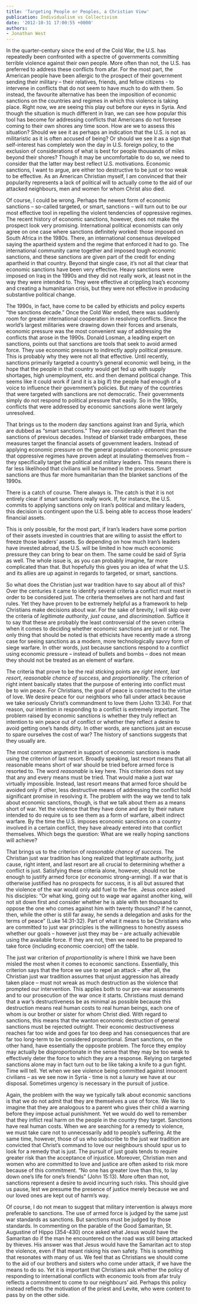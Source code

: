 ```yaml
---
title: 'Targeting People or Peoples, a Christian View'
publication: Individualism vs Collectivism
date: '2012-10-31 17:00:55 +0000'
authors:
- Jonathan West
---
```


In the quarter-century since the end of the Cold War, the U.S. has repeatedly been confronted with a spectre of governments committing terrible violence against their own people. More often than not, the U.S. has preferred to address these conflicts from afar. For the most part, the American people have been allergic to the prospect of their government sending their military – their relatives, friends, and fellow citizens - to intervene in conflicts that do not seem to have much to do with them. So instead, the favourite alternative has been the imposition of economic sanctions on the countries and regimes in which this violence is taking place. Right now, we are seeing this play out before our eyes in Syria. And though the situation is much different in Iran, we can see how popular this tool has become for addressing conflicts that Americans do not foresee coming to their own shores any time soon. How are we to assess this situation? Should we see it as perhaps an indication that the U.S. is not as militaristic as it is often accused of being? Or should we see it as a sign that self-interest has completely won the day in U.S. foreign policy, to the exclusion of considerations of what is best for people thousands of miles beyond their shores? Though it may be uncomfortable to do so, we need to consider that the latter may best reflect U.S. motivations. Economic sanctions, I want to argue, are either too destructive to be just or too weak to be effective. As an American Christian myself, I am convinced that their popularity represents a lack of political will to actually come to the aid of our attacked neighbours, men and women for whom Christ also died.

Of course, I could be wrong. Perhaps the newest form of economic sanctions – so-called targeted, or smart, sanctions – will turn out to be our most effective tool in repelling the violent tendencies of oppressive regimes. The recent history of economic sanctions, however, does not make the prospect look very promising. International political economists can only agree on one case where sanctions definitely worked: those imposed on South Africa in the 1980s. There, an international consensus developed saying the apartheid system and the regime that enforced it had to go. The international community came together and imposed tough economic sanctions, and these sanctions are given part of the credit for ending apartheid in that country. Beyond that single case, it’s not all that clear that economic sanctions have been very effective. Heavy sanctions were imposed on Iraq in the 1990s and they did not really work, at least not in the way they were intended to. They were effective at crippling Iraq’s economy and creating a humanitarian crisis, but they were not effective in producing substantive political change.

The 1990s, in fact, have come to be called by ethicists and policy experts “the sanctions decade.” Once the Cold War ended, there was suddenly room for greater international cooperation in resolving conflicts. Since the world’s largest militaries were drawing down their forces and arsenals, economic pressure was the most convenient way of addressing the conflicts that arose in the 1990s. Donald Losman, a leading expert on sanctions, points out that sanctions are tools that seek to avoid armed force. They use economic pressure to indirectly apply political pressure. This is probably why they were not all that effective. Until recently, sanctions primarily targeted a country’s general economic well being, in the hope that the people in that country would get fed up with supply shortages, high unemployment, etc. and then demand political change. This seems like it could work if (and it is a big if) the people had enough of a voice to influence their government’s policies. But many of the countries that were targeted with sanctions are not democratic. Their governments simply do not respond to political pressure that easily. So in the 1990s, conflicts that were addressed by economic sanctions alone went largely unresolved.

That brings us to the modern day sanctions against Iran and Syria, which are dubbed as “smart sanctions.” They are considerably different than the sanctions of previous decades. Instead of blanket trade embargoes, these measures target the financial assets of government leaders. Instead of applying economic pressure on the general population – economic pressure that oppressive regimes have proven adept at insulating themselves from – they specifically target the political and military leaders. This means there is far less likelihood that civilians will be harmed in the process. Smart sanctions are thus far more humanitarian than the blanket sanctions of the 1990s.

There is a catch of course. There always is. The catch is that it is not entirely clear if smart sanctions really work. If, for instance, the U.S. commits to applying sanctions only on Iran’s political and military leaders, this decision is contingent upon the U.S. being able to access those leaders’ financial assets.

This is only possible, for the most part, if Iran’s leaders have some portion of their assets invested in countries that are willing to assist the effort to freeze those leaders’ assets. So depending on how much Iran’s leaders have invested abroad, the U.S. will be limited in how much economic pressure they can bring to bear on them. The same could be said of Syria as well. The whole issue is, as you can probably imagine, far more complicated than that. But hopefully this gives you an idea of what the U.S. and its allies are up against in regards to targeted, or smart, sanctions.

So what does the Christian just war tradition have to say about all of this? Over the centuries it came to identify several criteria a conflict must meet in order to be considered just. The criteria themselves are not hard and fast rules. Yet they have proven to be extremely helpful as a framework to help Christians make decisions about war. For the sake of brevity, I will skip over the criteria of <em>legitimate authority</em>, <em>just cause</em>, and <em>discrimination</em>. Suffice it to say that these are probably the least controversial of the seven criteria when it comes to deciding whether economic sanctions are just or not. The only thing that should be noted is that ethicists have recently made a strong case for seeing sanctions as a modern, more technologically savvy form of siege warfare. In other words, just because sanctions respond to a conflict using economic pressure – instead of bullets and bombs – does not mean they should not be treated as an element of warfare.

The criteria that prove to be the real sticking points are <em>right intent</em>, <em>last resort</em>, <em>reasonable chance of success</em>, and <em>proportionality</em>. The criterion of right intent basically states that the purpose of entering into conflict must be to win peace. For Christians, the goal of peace is connected to the virtue of love. We desire peace for our neighbors who fall under attack because we take seriously Christ’s commandment to love them (John 13:34). For that reason, our intention in responding to a conflict is extremely important. The problem raised by economic sanctions is whether they truly reflect an intention to win peace out of conflict or whether they reflect a desire to avoid getting one’s hands dirty. In other words, are sanctions just an excuse to spare ourselves the cost of war? The history of sanctions suggests that they usually are.

The most common argument in support of economic sanctions is made using the criterion of last resort. Broadly speaking, last resort means that all reasonable means short of war should be tried before armed force is resorted to. The word <em>reasonable</em> is key here. This criterion does not say that any and every means must be tried. That would make a just war virtually impossible. Instead, last resort means that armed force should be avoided only if other, less destructive means of addressing the conflict hold significant promise in resolving it. The problem with the way we tend to talk about economic sanctions, though, is that we talk about them as a means short of war. Yet the violence that they have done and are by their nature intended to do require us to see them as a form of warfare, albeit indirect warfare. By the time the U.S. imposes economic sanctions on a country involved in a certain conflict, they have already entered into that conflict themselves. Which begs the question: What are we really hoping sanctions will achieve?

That brings us to the criterion of <em>reasonable chance of success</em>. The Christian just war tradition has long realized that legitimate authority, just cause, right intent, and last resort are all crucial to determining whether a conflict is just. Satisfying these criteria alone, however, should not be enough to justify armed force (or economic strong-arming). If a war that is otherwise justified has no prospects for success, it is all but assured that the violence of the war would only add fuel to the fire.  Jesus once asked his disciples: “Or what king, going out to wage war against another king, will not sit down first and consider whether he is able with ten thousand to oppose the one who comes against him with twenty thousand? If he cannot, then, while the other is still far away, he sends a delegation and asks for the terms of peace” (Luke 14:31-32). Part of what it means to be Christians who are committed to just war principles is the willingness to honestly assess whether our goals – however just they may be – are actually achievable using the available force. If they are not, then we need to be prepared to take force (including economic coercion) off the table.

The just war criterion of <em>proportionality</em> is where I think we have been misled the most when it comes to economic sanctions. Essentially, this criterion says that the force we use to repel an attack – after all, the Christian just war tradition assumes that unjust aggression has already taken place – must not wreak as much destruction as the violence that prompted our intervention. This applies both to our pre-war assessments and to our prosecution of the war once it starts. Christians must demand that a war’s destructiveness be as minimal as possible because this destruction means real human costs to real human beings, each one of whom is our brother or sister for whom Christ died. With regard to sanctions, this means that the wanton economic destruction of general sanctions must be rejected outright. Their economic destructiveness reaches far too wide and goes far too deep and has consequences that are far too long-term to be considered proportional. Smart sanctions, on the other hand, have essentially the opposite problem. The force they employ may actually be disproportionate in the sense that they may be too weak to effectively deter the force to which they are a response. Relying on targeted sanctions alone may in fact turn out to be like taking a knife to a gun fight. Time will tell. Yet when we see violence being committed against innocent civilians – as we see now in Syria - time is not a luxury we have at our disposal. Sometimes urgency is necessary in the pursuit of justice.

Again, the problem with the way we typically talk about economic sanctions is that we do not admit that they are themselves a use of force. We like to imagine that they are analogous to a parent who gives their child a warning before they impose actual punishment. Yet we would do well to remember that they inflict real harm on the people in the country they target. Sanctions have real human costs. When we are searching for a remedy to violence, we must take care not to unnecessarily add to people’s suffering. At the same time, however, those of us who subscribe to the just war tradition are convicted that Christ’s command to love our neighbours should spur us to look for a remedy that is just. The pursuit of just goals tends to require greater risk than the acceptance of injustice. Moreover, Christian men and women who are committed to love and justice are often asked to risk more because of this commitment. “No one has greater love than this, to lay down one’s life for one’s friends” (John 15:13). More often than not, sanctions represent a desire to avoid incurring such risks. This should give us pause, lest we presume the presence of justice merely because we and our loved ones are kept out of harm’s way.

Of course, I do not mean to suggest that military intervention is always more preferable to sanctions. The use of armed force is judged by the same just war standards as sanctions. But sanctions must be judged by those standards. In commenting on the parable of the Good Samaritan, St. Augustine of Hippo (354-430) once asked what Jesus would have the Samaritan do if the man he encountered on the road was still being attacked by thieves. His answer was that Jesus would have the Samaritan act to stop the violence, even if that meant risking his own safety. This is something that resonates with many of us. We feel that as Christians we should come to the aid of our brothers and sisters who come under attack, if we have the means to do so. Yet it is important that Christians ask whether the policy of responding to international conflicts with economic tools from afar truly reflects a commitment to come to our neighbours’ aid. Perhaps this policy instead reflects the motivation of the priest and Levite, who were content to pass by on the other side.

